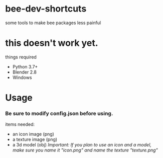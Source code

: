 # bee-dev-shortcuts
some tools to make bee packages less painful

# this doesn't work yet.

things required
- Python 3.7+
- Blender 2.8
- Windows

# Usage
### Be sure to modify config.json before using.
items needed:
- an icon image (png)
- a texture image (png)
- a 3d model (obj)
*Important: If you plan to use an icon and a model, make sure you name it "icon.png" and name the texture "texture.png"*